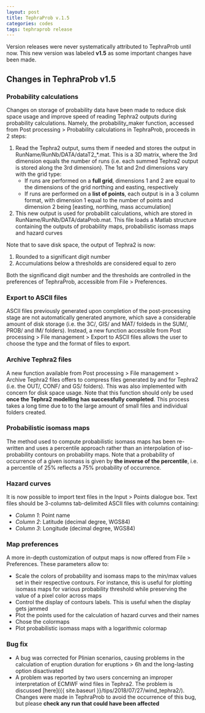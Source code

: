 ```yaml
---
layout: post
title: TephraProb v.1.5
categories: codes
tags: tephraprob release
---
```


Version releases were never systematically attributed to TephraProb until now. This new version was labeled **v1.5** as some important changes have been made.

## Changes in TephraProb v1.5
### Probability calculations
Changes on storage of probability data have been made to reduce disk space usage and improve speed of reading Tephra2 outputs during probability calculations. Namely, the <cmd>probability_maker</cmd> function, accessed from <cmd>Post processing > Probability calculations</cmd> in TephraProb, proceeds in 2 steps:

1. Read the Tephra2 output, sums them if needed and stores the output in <pth>RunName/RunNb/DATA/dataT2_*.mat</pth>. This is a 3D matrix, where the 3rd dimension equals the number of runs (i.e. each summed Tephra2 output is stored along the 3rd dimension). The 1st and 2nd dimensions vary with the grid type:
    - If runs are performed on a **full grid**, dimensions 1 and 2 are equal to the dimensions of the grid northing and easting, respectively
    - If runs are performed on a **list of points**, each output is in a 3 column format, with dimension 1 equal to the number of points and dimension 2 being [easting, northing, mass accumulation]
2. This new output is used for probabilit calculations, which are stored in  <pth>RunName/RunNb/DATA/dataProb.mat</pth>. This file loads a Matlab structure containing the outputs of probability maps, probabilistic isomass maps and hazard curves

Note that to save disk space, the output of Tephra2 is now:
1. Rounded to a significant digit number
2. Accumulations below a thresholds are considered equal to zero

Both the significand digit number and the thresholds are controlled in the preferences of TephraProb, accessible from <cmd>File > Preferences</cmd>.

### Export to ASCII files
ASCII files previously generated upon completion of the post-processing stage are not automatically generated  anymore, which save a considerable amount of disk storage (i.e. the <pth>3C/</pth>, <pth>GIS/</pth> and <pth>MAT/</pth> foldeds in the <pth>SUM/</pth>, <pth>PROB/</pth> and <pth>IM/</pth> folders). Instead, a new function accessible from <cmd>Post processing > File management > Export to ASCII files</cmd> allows the user to choose the type and the format of files to export.

### Archive Tephra2 files
A new function available from <cmd>Post processing > File management > Archive Tephra2 files</cmd> offers to compress files generated by and for Tephra2 (i.e. the <pth>OUT/</pth>, <pth>CONF/</pth> and <pth>GS/</pth> folders). This was also implemented with concern for disk space usage. Note that this function should only be used **once the Tephra2 modelling has successfully completed**. This process takes a long time due to to the large amount of small files and individual folders created.

### Probabilistic isomass maps
The method used to compute probabilistic isomass maps has been re-written and uses a percentile approach rather than an interpolation of iso-probability contours on probability maps. Note that a probability of occurrence of a given isomass is given by **the inverse of the percentile**, i.e. a percentile of 25% reflects a 75% probability of occurrence.

### Hazard curves
It is now possible to import text files in the <cmd>Input > Points</cmd> dialogue box. Text files should be 3-columns tab-delimited ASCII files with columns containing:
* *Column 1*: Point name
* *Column 2*: Latitude (decimal degree, WGS84)
* *Column 3*: Longitude (decimal degree, WGS84)

### Map preferences
A more in-depth customization of output maps is now offered from <cmd>File > Preferences</cmd>. These parameters allow to:
- Scale the colors of probability and isomass maps to the min/max values set in their respective contours. For instance, this is useful for plotting isomass maps for various probability threshold while preserving the value of a pixel color across maps
- Control the display of contours labels. This is useful when the display gets jammed
- Plot the points used for the calculation of hazard curves and their names
- Chose the colormaps
- Plot probabilistic isomass maps with a logarithmic colormap

### Bug fix
- A bug was corrected for Plinian scenarios, causing problems in the calculation of eruption duration for eruptions > 6h and the long-lasting option disactivated
- A problem was reported by two users concerning an improper interpretation of ECMWF wind files in Tephra2. The problem is discussed [here]({{ site.baseurl }}/tips/2018/07/27/wind_tephra2/). Changes were made in TephraProb to avoid the occurrence of this bug, but please **check any run that could have been affected**

